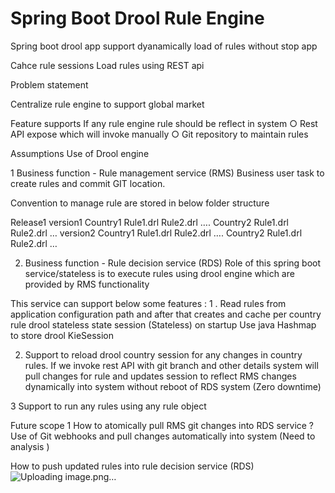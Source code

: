 # Spring Boot Drool Rule Engine
Spring boot drool app support dyanamically load of rules without stop app

Cahce rule sessions 
Load rules using REST api


Problem statement

Centralize rule engine to support global market  

Feature supports 
	If any rule engine rule should be reflect in system 
		○ Rest API expose which will invoke manually
		○ Git repository to maintain rules  

Assumptions 
Use of Drool engine 

1 Business function - Rule management service (RMS)
Business user task to create rules and commit GIT location.
 
Convention to manage rule are stored in below folder structure 

Release1
   version1
            Country1
                         Rule1.drl
		Rule2.drl
		….
	Country2
	             Rule1.drl
		Rule2.drl
		…
   version2
            Country1
                         Rule1.drl
		Rule2.drl
		….
	Country2
	             Rule1.drl
		Rule2.drl
		…


		
		
2. Business function - Rule decision service (RDS)
Role of this spring boot service/stateless is to execute rules using drool engine which are provided by RMS functionality 

This service can support below some features :
1 . Read rules from application configuration path and after that creates and cache per country rule drool stateless state session (Stateless) on startup 
Use java Hashmap to store drool KieSession 

 
2. Support to reload drool country session for any changes in country rules.
If we invoke rest API with git branch and other details system will pull changes for rule and updates session to reflect RMS changes dynamically into system without reboot of RDS system (Zero downtime)

3 Support to run any rules using any rule object 





Future scope 
1 How to atomically pull RMS git changes into RDS service ?
Use of Git webhooks and pull changes automatically into system (Need to analysis )






How to push updated rules into rule decision service (RDS)
![Uploading image.png…]()
